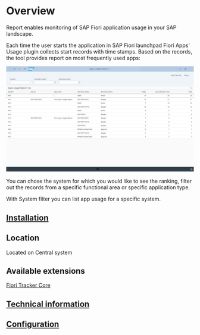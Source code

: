 # Overview

Report enables monitoring of SAP Fiori application usage in your SAP landscape.

Each time the user starts the application in SAP Fiori launchpad Fiori Apps' Usage plugin collects start records with time stamps. Based on the records, the tool provides report on most frequently used apps:

![](res/fa.png)

You can chose the system for which you would like to see the ranking, filter out the records from a specific functional area or specific application type.

With System filter you can list app usage for a specific system.

## [Installation](inst.md)

## Location
Located on Central system

## Available extensions
[Fiori Tracker Core](extend-w-core.md)

## [Technical information](tech.md)

## [Configuration](conf.md)
